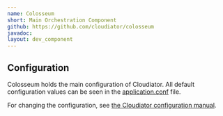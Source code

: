```yaml
---
name: Colosseum
short: Main Orchestration Component
github: https://github.com/cloudiator/colosseum
javadoc: 
layout: dev_component
---
```


## Configuration

Colosseum holds the main configuration of Cloudiator. All default configuration values can be
seen in the [application.conf](https://github.com/cloudiator/colosseum/blob/master/conf/application.conf) file.

For changing the configuration, see [the Cloudiator configuration manual](/docs/configuration.html).
